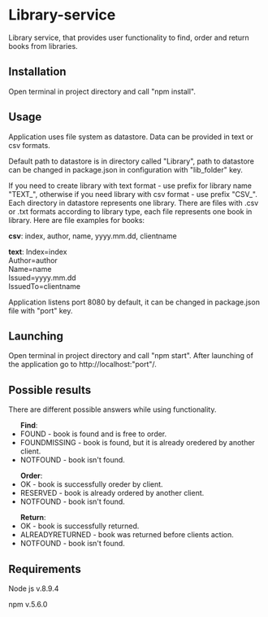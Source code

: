 Library-service
=======
Library service, that provides user functionality to find, order and return books from libraries.

Installation
------
Open terminal in project directory and call "npm install".

Usage
------
Application uses file system as datastore. Data can be provided in text or csv formats.

Default path to datastore is in directory called "Library", path to datastore can be changed in package.json in configuration with "lib_folder" key.

If you need to create library with text format - use prefix for library name "TEXT_", otherwise if you need library with csv format - use prefix "CSV_".
Each directory in datastore represents one library. There are files with .csv or .txt formats according to library type, each file represents one book in library.
Here are file examples for books:

  <b>csv</b>: index, author, name, yyyy.mm.dd, clientname
  
  <b>text</b>: Index=index<br>
        Author=author<br>
        Name=name<br>
        Issued=yyyy.mm.dd<br>
        IssuedTo=clientname<br>

Application listens port 8080 by default, it can be changed in package.json file with "port" key.

Launching
------
Open terminal in project directory and call "npm start". After launching of the application go to http://localhost:"port"/.

Possible results
------
There are different possible answers while using functionality.
  <ul><b>Find</b>:
    <li>FOUND - book is found and is free to order.</li>
    <li>FOUNDMISSING - book is found, but it is already oredered by another client.</li>
    <li>NOTFOUND - book isn't found.</li>
  </ul>
  <ul><b>Order</b>:
    <li>OK - book is successfully oreder by client.</li>
    <li>RESERVED - book is already ordered by another client.</li>
    <li>NOTFOUND - book isn't found.</li>
  </ul>
  <ul><b>Return</b>:
    <li>OK - book is successfully returned.</li>
    <li>ALREADYRETURNED - book was returned before clients action.</li>
    <li>NOTFOUND - book isn't found.</li>
  </ul>

Requirements
------
Node js v.8.9.4

npm v.5.6.0
